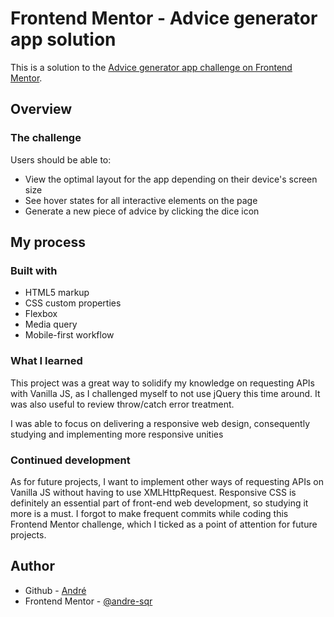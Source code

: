 # Frontend Mentor - Advice generator app solution

This is a solution to the [Advice generator app challenge on Frontend Mentor](https://www.frontendmentor.io/challenges/advice-generator-app-QdUG-13db).

## Overview

### The challenge

Users should be able to:

- View the optimal layout for the app depending on their device's screen size
- See hover states for all interactive elements on the page
- Generate a new piece of advice by clicking the dice icon


## My process

### Built with

- HTML5 markup
- CSS custom properties
- Flexbox
- Media query
- Mobile-first workflow

### What I learned

This project was a great way to solidify my knowledge on requesting APIs with Vanilla JS, as I challenged myself to not use jQuery this time around. It was also useful to review throw/catch error treatment.

I was able to focus on delivering a responsive web design, consequently studying and implementing more responsive unities

### Continued development

As for future projects, I want to implement other ways of requesting APIs on Vanilla JS without having to use XMLHttpRequest. Responsive CSS is definitely an essential part of front-end web development, so studying it more is a must.
I forgot to make frequent commits while coding this Frontend Mentor challenge, which I ticked as a point of attention for future projects.

## Author

- Github - [André](https://github.com/andre-sqr)
- Frontend Mentor - [@andre-sqr](https://www.frontendmentor.io/profile/andre-sqr)


